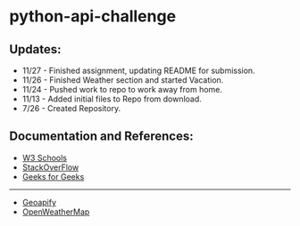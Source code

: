 # python-api-challenge

## Updates:
- 11/27 - Finished assignment, updating README for submission.
- 11/26 - Finished Weather section and started Vacation.
- 11/24 - Pushed work to repo to work away from home.
- 11/13 - Added initial files to Repo from download.
- 7/26 - Created Repository.

## Documentation and References:
- [W3 Schools](w3schools.com)
- [StackOverFlow](stackoverflow.com)
- [Geeks for Geeks](geeksforgeeks.org)
----------
- [Geoapify](https://www.geoapify.com/)
- [OpenWeatherMap](https://www.meteomatics.com/en/weather-api/)
